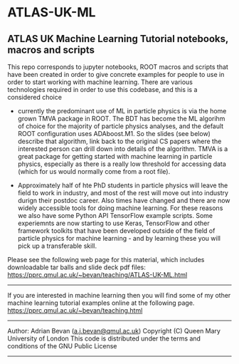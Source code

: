 # ATLAS-UK-ML
ATLAS UK Machine Learning Tutorial notebooks, macros and scripts
-------------------------------------------------------------------------------------------------
This repo corresponds to jupyter notebooks, ROOT macros and scripts that have been created
in order to give concrete examples for people to use in order to start working with machine 
learning.  There are various technologies required in order to use this codebase, and this is
a considered choice

  - currently the predominant use of ML in particle physics is via the 
  home grown TMVA package in ROOT.  The BDT has become the ML algorihm of choice for the majority
  of particle physics analyses, and the default ROOT configuration uses ADAboost.M1.  So the slides
  (see below) describe that algorithm, link back to the original CS papers where the interested
  person can drill down into details of the algorithm. TMVA is a great package for getting started
  with machine learning in particle physics, especially as there is a really low threshold for
  accessing data (which for us would normally come from a root file).
  
  - Approximately half of hte PhD students in particle physics will leave the field to work in 
  industry, and most of the rest will move out into industry durign their postdoc career. Also
  times have changed and there are now widely accessible tools for doing machine learning. For
  these reasons we also have some Python API TensorFlow example scripts.  Some experiemnts are now
  starting to use Keras, TensorFlow and other framework toolkits that have been developed outside
  of the field of particle physics for machine learning - and by learning these you will pick up
  a transferable skill.

Please see the following web page for this material, which includes downloadable tar balls and 
slide deck pdf files:
  https://pprc.qmul.ac.uk/~bevan/teaching/ATLAS-UK-ML.html


-------------------------------------------------------------------------------------------------

If you are interested in machine learning then you will find some of my other machine 
learning tutorial examples online at the following page.
  https://pprc.qmul.ac.uk/~bevan/teaching.html

-------------------------------------------------------------------------------------------------
Author: Adrian Bevan (a.j.bevan@qmul.ac.uk)
Copyright (C) Queen Mary University of London
This code is distributed under the terms and conditions of the GNU Public License

-------------------------------------------------------------------------------------------------
